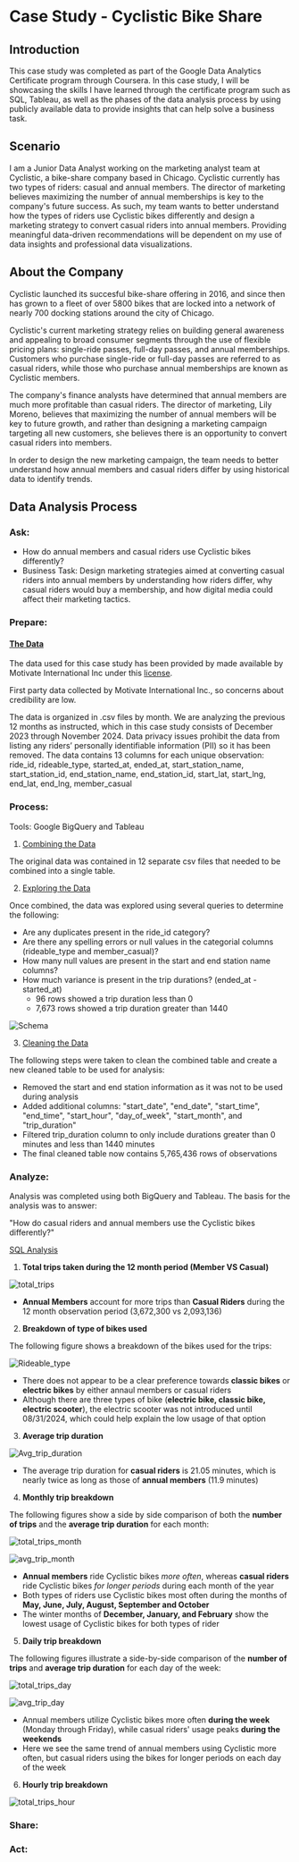 # Case Study - Cyclistic Bike Share


## Introduction
This case study was completed as part of the Google Data Analytics Certificate program through Coursera. In this case study, I will be showcasing the skills I have learned through the certificate program such as SQL, Tableau, as well as the phases of the data analysis process by using publicly available data to provide insights that can help solve a business task.

## Scenario
I am a Junior Data Analyst working on the marketing analyst team at Cyclistic, a bike-share company based in Chicago. Cyclistic currently has two types of riders: casual and annual members. The director of marketing believes maximizing the number of annual memberships is key to the company's future success. As such, my team wants to better understand how the types of riders use Cyclistic bikes differently and design a marketing strategy to convert casual riders into annual members. Providing meaningful data-driven recommendations will be dependent on my use of data insights and professional data visualizations. 

## About the Company
Cyclistic launched its succesful bike-share offering in 2016, and since then has grown to a fleet of over 5800 bikes that are locked into a network of nearly 700 docking stations around the city of Chicago. 

Cyclistic's current marketing strategy relies on building general awareness and appealing to broad consumer segments through the use of flexible pricing plans: single-ride passes, full-day passes, and annual memberships. Customers who purchase single-ride or full-day passes are referred to as casual riders, while those who purchase annual memberships are known as Cyclistic members.

The company's finance analysts have determined that annual members are much more profitable than casual riders. The director of marketing, Lily Moreno, believes that maximizing the number of annual members will be key to future growth, and rather than designing a marketing campaign targeting all new customers, she believes there is an opportunity to convert casual riders into members. 

In order to design the new marketing campaign, the team needs to better understand how annual members and casual riders differ by using historical data to identify trends. 


## Data Analysis Process
### **Ask:**
   - How do annual members and casual riders use Cyclistic bikes differently?
   - Business Task: Design marketing strategies aimed at converting casual riders into annual members by understanding how riders differ, why casual riders would buy a membership, and how digital media could affect their marketing tactics.

### **Prepare:**
#### [The Data](https://divvy-tripdata.s3.amazonaws.com/index.html)
The data used for this case study has been provided by made available by Motivate International Inc under this [license](https://divvybikes.com/data-license-agreement). 

First party data collected by Motivate International Inc., so concerns about credibility are low. 

The data is organized in .csv files by month. We are analyzing the previous 12 months as instructed, which in this case study consists of December 2023 through November 2024. Data privacy issues prohibit the data from listing any riders’ personally identifiable information (PII) so it has been removed. The data contains 13 columns for each unique observation: ride_id, rideable_type, started_at, ended_at, start_station_name, start_station_id, end_station_name, end_station_id, start_lat, start_lng, end_lat, end_lng, member_casual


### **Process:**
Tools: Google BigQuery and Tableau

1. [Combining the Data](https://github.com/jasond559/Google_Data_Analytics_Certificate_Cyclistic_Case_Study/blob/main/01_SQL_combining.sql)

The original data was contained in 12 separate csv files that needed to be combined into a single table.


2. [Exploring the Data](https://github.com/jasond559/Google_Data_Analytics_Certificate_Cyclistic_Case_Study/blob/main/02_SQL_exploration.sql)

Once combined, the data was explored using several queries to determine the following:

- Are any duplicates present in the ride_id category?
- Are there any spelling errors or null values in the categorial columns (rideable_type and member_casual)?
- How many null values are present in the start and end station name columns?
- How much variance is present in the trip durations? (ended_at - started_at)
  - 96 rows showed a trip duration less than 0
  - 7,673 rows showed a trip duration greater than 1440

![Schema](https://github.com/user-attachments/assets/789623db-3be4-448d-98a8-7402cb1a81cd)



3. [Cleaning the Data](https://github.com/jasond559/Google_Data_Analytics_Certificate_Cyclistic_Case_Study/blob/main/03_SQL_cleaning.sql)

The following steps were taken to clean the combined table and create a new cleaned table to be used for analysis:

- Removed the start and end station information as it was not to be used during analysis
- Added additional columns: "start_date", "end_date", "start_time", "end_time", "start_hour", "day_of_week", "start_month", and "trip_duration"
- Filtered trip_duration column to only include durations greater than 0 minutes and less than 1440 minutes
- The final cleaned table now contains 5,765,436 rows of observations


### **Analyze:**

Analysis was completed using both BigQuery and Tableau. The basis for the analysis was to answer:

"How do casual riders and annual members use the Cyclistic bikes differently?"

[SQL Analysis](https://github.com/jasond559/Google_Data_Analytics_Certificate_Cyclistic_Case_Study/blob/main/04_SQL_analysis.sql)

1. **Total trips taken during the 12 month period (Member VS Casual)**

![total_trips](https://github.com/user-attachments/assets/825c1d3b-1087-446d-8198-3058e957354a)

- **Annual Members** account for more trips than **Casual Riders** during the 12 month observation period (3,672,300 vs 2,093,136)

2. **Breakdown of type of bikes used**

The following figure shows a breakdown of the bikes used for the trips:

![Rideable_type](https://github.com/user-attachments/assets/1f0a7dea-45fe-49ad-b6f8-6f20fd0675e1)

   - There does not appear to be a clear preference towards **classic bikes** or **electric bikes** by either annaul members or casual riders
   - Although there are three types of bike (**electric bike, classic bike, electric scooter**), the electric scooter was not introduced until 08/31/2024, which could help explain the low usage of that option

3. **Average trip duration**

![Avg_trip_duration](https://github.com/user-attachments/assets/8d88c6cb-5768-4d98-af7b-e9ca9acda218)

   - The average trip duration for **casual riders** is 21.05 minutes, which is nearly twice as long as those of **annual members** (11.9 minutes)


4. **Monthly trip breakdown**

The following figures show a side by side comparison of both the **number of trips** and the **average trip duration** for each month:

![total_trips_month](https://github.com/user-attachments/assets/82d82a05-a8da-4755-ab05-64314c293a68)

![avg_trip_month](https://github.com/user-attachments/assets/d02de959-10e9-41a0-ab99-ef189f4f22f1)

   - **Annual members** ride Cyclistic bikes *more often*, whereas **casual riders** ride Cyclistic bikes *for longer periods* during each month of the year
   - Both types of riders use Cyclistic bikes most often during the months of **May, June, July, August, September and October**
   - The winter months of **December, January, and February** show the lowest usage of Cyclistic bikes for both types of rider


5. **Daily trip breakdown**

The following figures illustrate a side-by-side comparison of the **number of trips** and **average trip duration** for each day of the week:

![total_trips_day](https://github.com/user-attachments/assets/36473969-c9a6-42ea-968f-5b2bc39c0a9e)

![avg_trip_day](https://github.com/user-attachments/assets/980067bb-57d8-418f-93e3-411c2e248243)

   - Annual members utilize Cyclistic bikes more often **during the week** (Monday through Friday), while casual riders' usage peaks **during the weekends**
   - Here we see the same trend of annual members using Cyclistic more often, but casual riders using the bikes for longer periods on each day of the week

6. **Hourly trip breakdown**

![total_trips_hour](https://github.com/user-attachments/assets/5ebc80c1-c0dc-4c5a-8b56-812e3a8bf855)


### **Share:**



### **Act:**


